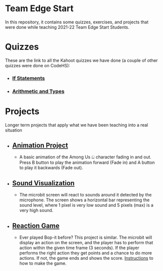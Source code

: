 # Team Edge Start
In this repository, it contains some quizzes, exercises, and projects that were done while teaching 2021-22 Team Edge Start Students.

# Quizzes
These are the link to all the Kahoot quizzes we have done (a couple of other quizzes were done on CodeHS):
- ### [If Statements](https://create.kahoot.it/details/99542693-d3dc-4dfe-af81-17054151a681)
- ### [Arithmetic and Types](https://create.kahoot.it/share/team-edge-review-kahoot/f1a834ef-0a1a-41b9-87af-6a3cc201e1cb)

# Projects
Longer term projects that apply what we have been teaching into a real situation
- ## [Animation Project](/projects/animation/animation_project.py)
  - A basic animation of the Among Us ඞ character fading in and out. Press B button to play the animation forward (Fade in) and A button to play it backwards (Fade out).
- ## [Sound Visualization](/projects/sound-visualization/sound_visualization.py)
  - The microbit screen will react to sounds around it detected by the microphone. The screen shows a horizontal bar representing the sound level, where 1 pixel is very low sound and 5 pixels (max) is a very high sound.
- ## [Reaction Game](/projects/reaction-game/reaction_project.py)
  - Ever played Bop-it before? This project is similar. The microbit will display an action on the screen, and the player has to perform that action within the given time frame (3 seconds). If the player performs the right action they get points and a chance to do more actions. If not, the game ends and shows the score. [Instructions](projects/reaction-game/instructions.md) to how to make the game.
